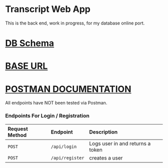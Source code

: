# Transcript Web App

This is the back end, work in progress, for my database online port.

# [DB Schema](https://dbdesigner.page.link/gbEtfTr1XjgwDa2C7)

# [BASE URL](https://transcript-webapp.herokuapp.com//)

# [POSTMAN DOCUMENTATION](https://documenter.getpostman.com/view/)

All endpoints have NOT been tested via Postman.

### Endpoints For Login / Registration

| Request Method | Endpoint         | Description                          |
| :------------- | :--------------- | :----------------------------------- |
| `POST`         | `/api/login`     | Logs user in and returns a token     |
| `POST`         | `/api/register`  | creates a user                       |

